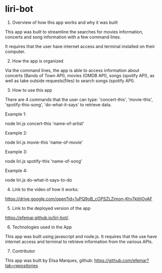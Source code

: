 # liri-bot

1. Overview of how this app works and why it was built

This app was built to streamline the searches for movies information, concerts and song information with a few command lines.

It requires that the user have internet access and terminal installed on their computer.

2. How the app is organized

 Via the command lines, the app is able to access information about concerts (Bands of Town API), movies (OMDB API), songs (spotify API), as well as take outside requests(files) to search songs (spotify API).

3. How to use this app

There are 4 commands that the user can type: 'concert-this', 'movie-this', 'spotify-this-song', 'do-what-it-says' to retrieve data.

Example 1:

node liri.js concert-this 'name-of-artist'

Example 2:

node liri.js movie-this 'name-of-movie'

Example 3:

node liri.js spotify-this 'name-of-song'

Example 4:

node liri.js do-what-it-says-to-do

4. Link to the video of how it works:

https://drive.google.com/open?id=1uPQ9oB_cOPSZLZjmon-Kty7kltIjOvAF

5. Link to the deployed version of the app

https://efemar.github.io/liri-bot/.

6. Technologies used in the App

This app was built using javascript and node.js. It requires that the use have internet access and terminal to retrieve information from the various APIs.

7. Contributor

This app was built by Elisa Marques, github: https://github.com/efemar?tab=repositories
